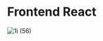 # Frontend React
![1i (56)](https://github.com/user-attachments/assets/b80ba865-2dc1-4cce-bce9-add85715edc7)
